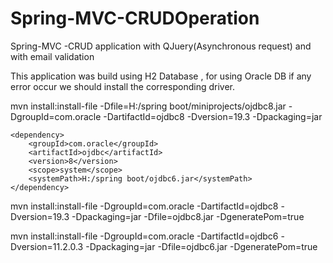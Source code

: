 # Spring-MVC-CRUDOperation
Spring-MVC -CRUD application with QJuery(Asynchronous request) and with email validation

This application was build using H2 Database , for using Oracle DB if any error occur we should install
the corresponding driver.

mvn install:install-file -Dfile=H:/spring boot/miniprojects/ojdbc8.jar -DgroupId=com.oracle 
	-DartifactId=ojdbc8 -Dversion=19.3 -Dpackaging=jar


	<dependency>
		<groupId>com.oracle</groupId>
		<artifactId>ojdbc</artifactId>
		<version>8</version>
		<scope>system</scope>
		<systemPath>H:/spring boot/ojdbc6.jar</systemPath>
	</dependency>


mvn install:install-file -DgroupId=com.oracle -DartifactId=ojdbc8 -Dversion=19.3 -Dpackaging=jar -Dfile=ojdbc8.jar -DgeneratePom=true



mvn install:install-file -DgroupId=com.oracle -DartifactId=ojdbc6 -Dversion=11.2.0.3 -Dpackaging=jar -Dfile=ojdbc6.jar -DgeneratePom=true
